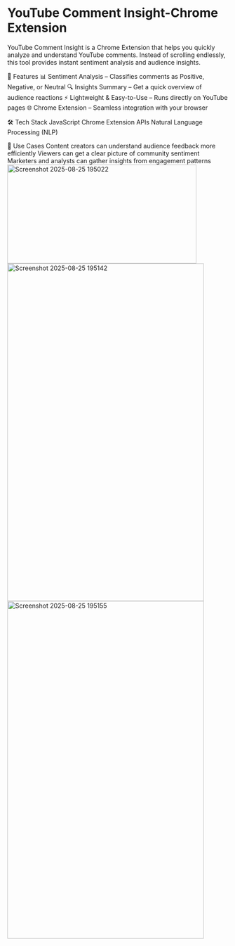 # YouTube Comment Insight-Chrome Extension
YouTube Comment Insight is a Chrome Extension that helps you quickly analyze and understand YouTube comments. Instead of scrolling endlessly, this tool provides instant sentiment analysis and audience insights.

🚀 Features
📊 Sentiment Analysis – Classifies comments as Positive, Negative, or Neutral
🔍 Insights Summary – Get a quick overview of audience reactions
⚡ Lightweight & Easy-to-Use – Runs directly on YouTube pages
🌐 Chrome Extension – Seamless integration with your browser

🛠️ Tech Stack
JavaScript
Chrome Extension APIs
Natural Language Processing (NLP)

📌 Use Cases
Content creators can understand audience feedback more efficiently Viewers can get a clear picture of community sentiment Marketers and analysts can gather insights from engagement patterns
<img width="431" height="225" alt="Screenshot 2025-08-25 195022" src="https://github.com/user-attachments/assets/8a410ef4-75f1-4fc4-bff8-c6c3c84e7d48" />
<img width="448" height="768" alt="Screenshot 2025-08-25 195142" src="https://github.com/user-attachments/assets/0b54b006-1637-4ec2-9cb2-8fe85693b89f" />
<img width="448" height="768" alt="Screenshot 2025-08-25 195155" src="https://github.com/user-attachments/assets/d3015680-8d1e-4193-8119-caa39dfc3a37" />




